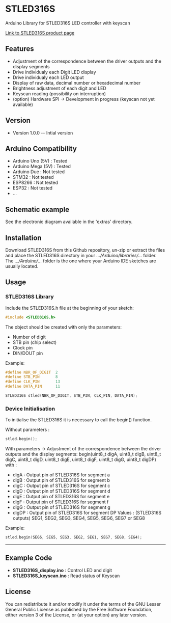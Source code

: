 # STLED316S
Arduino Library for STLED316S LED controller with keyscan

[Link to STLED316S product page](https://www.st.com/en/power-management/stled316s.html)

## Features

- Adjustment of the correspondence between the driver outputs and the display segments
- Drive individualy each Digit LED display
- Drive individualy each LED output
- Display of raw data, decimal number or hexadecimal number
- Brightness adjustment of each digit and LED
- Keyscan reading (possibility on interruption)
- (option) Hardware SPI -> Development in progress (keyscan not yet available)

## Version

- Version 1.0.0 -- Intial version

## Arduino Compatibility

- Arduino Uno (5V) : Tested
- Arduino Mega (5V) : Tested
- Arduino Due : Not tested
- STM32 : Not tested
- ESP8266 : Not tested
- ESP32 : Not tested
- ...

## Schematic example

See the electronic diagram available in the 'extras' directory.

## Installation

Download STLED316S from this Github repository, un-zip or extract the files and place the STLED316S directory in your _.../Arduino/libraries/..._ folder. 
The _.../Arduino/..._ folder is the one where your Arduino IDE sketches are usually located.

## Usage

### STLED316S Library

Include the STLED316S.h file at the beginning of your sketch:

```Cpp
#include <STLED316S.h>
```

The object should be created with only the parameters:
- Number of digit
- STB pin (chip select)
- Clock pin 
- DIN/DOUT pin

Example:
```Cpp
#define NBR_OF_DIGIT  2
#define STB_PIN       8
#define CLK_PIN       13
#define DATA_PIN      11

STLED316S stled(NBR_OF_DIGIT, STB_PIN, CLK_PIN, DATA_PIN);
```

### Device Initialisation

To initialise the STLED316S it is necessary to call the begin() function.

Without parameters :
```Cpp
stled.begin();
```

With parameters -> Adjustment of the correspondence between the driver outputs and the display segments:
begin(uint8_t digA, uint8_t digB, uint8_t digC, uint8_t digD, uint8_t digE, uint8_t digF, uint8_t digG, uint8_t digDP)
with :
- digA : Output pin of STLED316S for segment a
- digB : Output pin of STLED316S for segment b
- digC : Output pin of STLED316S for segment c
- digD : Output pin of STLED316S for segment d
- digE : Output pin of STLED316S for segment e
- digF : Output pin of STLED316S for segment f
- digG : Output pin of STLED316S for segment g
- digDP : Output pin of STLED316S for segment DP
Values : (STLED316S outputs) SEG1, SEG2, SEG3, SEG4, SEG5, SEG6, SEG7 or SEG8

Example:
```Cpp
stled.begin(SEG6, SEG5, SEG3, SEG2, SEG1, SEG7, SEG8, SEG4);
```

---
## __Example Code__
- __STLED316S_display.ino__ : Control LED and digit
- __STLED316S_keyscan.ino__ : Read status of Keyscan

## License

You can redistribute it and/or  modify it under the terms of the GNU Lesser General Public License as published by the Free Software Foundation, either version 3 of the License, or (at your option) any later version.


